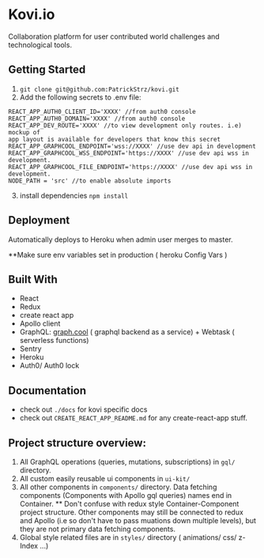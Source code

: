 # Kovi.io

Collaboration platform for user contributed world challenges and technological
tools.

## Getting Started

1. `git clone git@github.com:PatrickStrz/kovi.git`
2. Add the following secrets to .env file:
```
REACT_APP_AUTH0_CLIENT_ID='XXXX' //from auth0 console
REACT_APP_AUTH0_DOMAIN='XXXX' //from auth0 console
REACT_APP_DEV_ROUTE='XXXX' //to view development only routes. i.e) mockup of
app layout is available for developers that know this secret
REACT_APP_GRAPHCOOL_ENDPOINT='wss://XXXX' //use dev api in development
REACT_APP_GRAPHCOOL_WSS_ENDPOINT='https://XXXX' //use dev api wss in development.
REACT_APP_GRAPHCOOL_FILE_ENDPOINT='https://XXXX' //use dev api wss in development.
NODE_PATH = 'src' //to enable absolute imports
```
 3. install dependencies `npm install`

## Deployment

Automatically deploys to Heroku when admin user merges to master.

**Make sure env variables set in production ( heroku Config Vars )

## Built With

* React
* Redux
* create react app
* Apollo client
* GraphQL: [graph.cool](url) ( graphql backend as a service) +
Webtask ( serverless functions)
* Sentry
* Heroku
* Auth0/ Auth0 lock

## Documentation

* check out `./docs` for kovi specific docs
* check out `CREATE_REACT_APP_README.md` for any create-react-app stuff.

## Project structure overview:
1. All GraphQL operations (queries, mutations, subscriptions) in `gql/` directory.
2. All custom easily reusable ui components in `ui-kit/`
3. All other components in `components/` directory. Data fetching components
(Components with Apollo gql queries) names end in Container. ** Don't confuse
with redux style Container-Component project structure. Other components may
still be connected to redux and Apollo (i.e so don't have to pass muations down
multiple levels), but they are not primary data fetching components.
4. Global style related files are in `styles/` directory  ( animations/ css/ z-Index ...)
